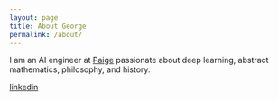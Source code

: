 ```yaml
---
layout: page
title: About George
permalink: /about/
---
```


I am an AI engineer at [Paige](https://paige.ai) passionate about deep learning, abstract mathematics, philosophy, and history.

[linkedin](https://www.linkedin.com/in/gshaikovski/)
